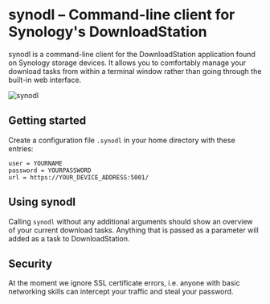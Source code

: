 # synodl – Command-line client for Synology's DownloadStation

synodl is a command-line client for the DownloadStation application found on Synology storage devices. It allows you to comfortably manage your download tasks from within a terminal window rather than going through the built-in web interface.

![synodl](https://code.ott.net/synodl/screenshot.png "synodl 0.1.0")


## Getting started

Create a configuration file `.synodl` in your home directory with these entries:

```
user = YOURNAME
password = YOURPASSWORD
url = https://YOUR_DEVICE_ADDRESS:5001/
```

## Using synodl

Calling `synodl` without any additional arguments should show an overview of your current download tasks.
Anything that is passed as a parameter will added as a task to DownloadStation.

## Security

At the moment we ignore SSL certificate errors, i.e. anyone with basic networking skills can intercept your
traffic and steal your password.
